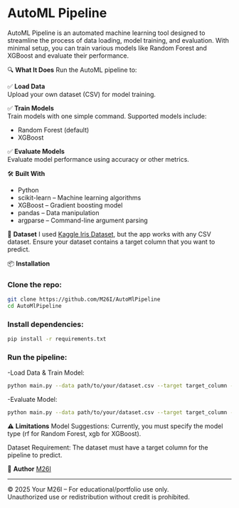 # AutoML Pipeline

AutoML Pipeline is an automated machine learning tool designed to streamline the process of data loading, model training, and evaluation. With minimal setup, you can train various models like Random Forest and XGBoost and evaluate their performance.

🔍 **What It Does**
Run the AutoML pipeline to:

✅ **Load Data**  
Upload your own dataset (CSV) for model training.

✅ **Train Models**  
Train models with one simple command. Supported models include:
- Random Forest (default)
- XGBoost

✅ **Evaluate Models**  
Evaluate model performance using accuracy or other metrics.

🛠️ **Built With**
- Python
- scikit-learn – Machine learning algorithms
- XGBoost – Gradient boosting model
- pandas – Data manipulation
- argparse – Command-line argument parsing

📁 **Dataset**
 I used [Kaggle Iris Dataset](https://www.kaggle.com/datasets/vijayaadithyanvg/iris-dataset), but the app works with any CSV dataset. Ensure your dataset contains a target column that you want to predict.


📦 **Installation**

### Clone the repo:
```bash
git clone https://github.com/M26I/AutoMlPipeline
cd AutoMlPipeline
```
### Install dependencies:
```bash
pip install -r requirements.txt
```
### Run the pipeline:
-Load Data & Train Model:
```bash
python main.py --data path/to/your/dataset.csv --target target_column --model rf
```

-Evaluate Model:
```bash
python main.py --data path/to/your/dataset.csv --target target_column --model rf --evaluate
```

⚠️ **Limitations**
Model Suggestions: Currently, you must specify the model type (rf for Random Forest, xgb for XGBoost).

Dataset Requirement: The dataset must have a target column for the pipeline to predict.

👤 **Author**
[M26I](https://github.com/M26I)

---
© 2025 Your M26I – For educational/portfolio use only.  
Unauthorized use or redistribution without credit is prohibited.





